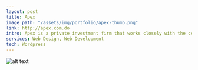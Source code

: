 ```yaml
---
layout: post
title: Apex
image_path: "/assets/img/portfolio/apex-thumb.png"
link: http://apex.com.do
intro: Apex is a private investment firm that works closely with the companies they invest in, to help them achieve their potential and realize sustainable growth by providing capital, ideas, and experience.
services: Web Design, Web Development
tech: Wordpress
---
```


![alt text](/assets/img/portfolio/apex-full.png "Apex")
